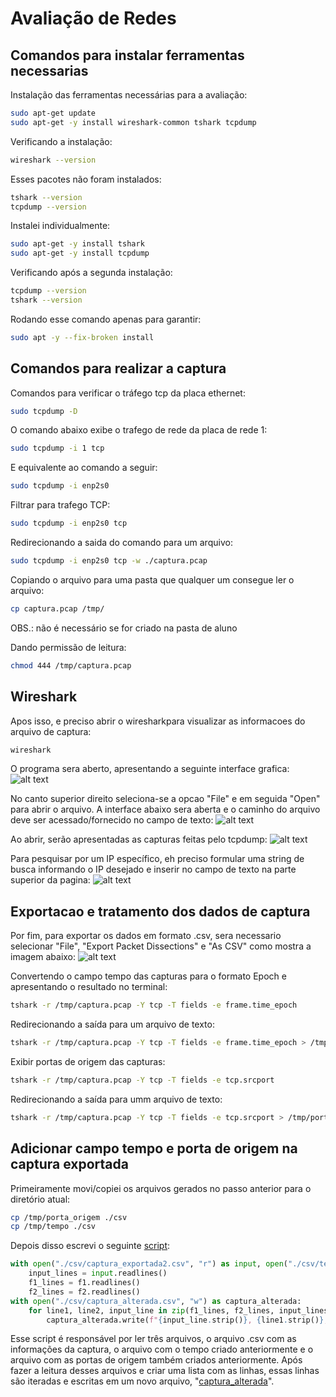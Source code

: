 # Avaliação de Redes

## Comandos para instalar ferramentas necessarias

Instalação das ferramentas necessárias para a avaliação:
```sh
sudo apt-get update
sudo apt-get -y install wireshark-common tshark tcpdump
```

Verificando a instalação:
```sh
wireshark --version
```

Esses pacotes não foram instalados:
```sh
tshark --version
tcpdump --version
```

Instalei individualmente:
```sh
sudo apt-get -y install tshark
sudo apt-get -y install tcpdump
```

Verificando após a segunda instalação:
```sh
tcpdump --version
tshark --version
```

Rodando esse comando apenas para garantir:
```sh
sudo apt -y --fix-broken install
```

## Comandos para realizar a captura

Comandos para verificar o tráfego tcp da placa ethernet:
```sh
sudo tcpdump -D
```

O comando abaixo exibe o trafego de rede da placa de rede 1:
```sh
sudo tcpdump -i 1 tcp
```

E equivalente ao comando a seguir:
```sh
sudo tcpdump -i enp2s0
```

Filtrar para trafego TCP:
```sh
sudo tcpdump -i enp2s0 tcp
```

Redirecionando a saida do comando para um arquivo:
```sh
sudo tcpdump -i enp2s0 tcp -w ./captura.pcap
```

Copiando o arquivo para uma pasta que qualquer um consegue ler o arquivo:
```sh
cp captura.pcap /tmp/
```

OBS.: não é necessário se for criado na pasta de aluno

Dando permissão de leitura:
```sh
chmod 444 /tmp/captura.pcap 
```

## Wireshark

Apos isso, e preciso abrir o wiresharkpara visualizar as informacoes do arquivo de captura:
```sh
wireshark
```
O programa sera aberto, apresentando a seguinte interface grafica:
![alt text](./images/image-1.png)

No canto superior direito seleciona-se a opcao "File" e em seguida "Open" para abrir o arquivo. A interface abaixo sera aberta e o caminho do arquivo deve ser acessado/fornecido no campo de texto:
![alt text](./images/image-2.png)

Ao abrir, serão apresentadas as capturas feitas pelo tcpdump:
![alt text](./images/image.png)

Para pesquisar por um IP específico, eh preciso formular uma string de busca informando o IP desejado e inserir no campo de texto na parte superior da pagina:
![alt text](./images/image-3.png)

## Exportacao e tratamento dos dados de captura

Por fim, para exportar os dados em formato .csv, sera necessario selecionar "File", "Export Packet Dissections" e "As CSV" como mostra a imagem abaixo:
![alt text](./images/image-4.png)

Convertendo o campo tempo das capturas para o formato Epoch e apresentando o resultado no terminal:
```sh
tshark -r /tmp/captura.pcap -Y tcp -T fields -e frame.time_epoch
```

Redirecionando a saída para um arquivo de texto:
```sh
tshark -r /tmp/captura.pcap -Y tcp -T fields -e frame.time_epoch > /tmp/tempo
```

Exibir portas de origem das capturas:
```sh
tshark -r /tmp/captura.pcap -Y tcp -T fields -e tcp.srcport
```

Redirecionando a saída para umm arquivo de texto:
```sh
tshark -r /tmp/captura.pcap -Y tcp -T fields -e tcp.srcport > /tmp/porta_origem
```

## Adicionar campo tempo e porta de origem na captura exportada
Primeiramente movi/copiei os arquivos gerados no passo anterior para o diretório atual:
```sh
cp /tmp/porta_origem ./csv
cp /tmp/tempo ./csv
```

Depois disso escrevi o seguinte [script](./script.py):
```py
with open("./csv/captura_exportada2.csv", "r") as input, open("./csv/tempo", "r") as f1, open("./csv/porta_origem", "r") as f2:
    input_lines = input.readlines()
    f1_lines = f1.readlines()
    f2_lines = f2.readlines()
with open("./csv/captura_alterada.csv", "w") as captura_alterada:
    for line1, line2, input_line in zip(f1_lines, f2_lines, input_lines):
        captura_alterada.write(f"{input_line.strip()}, {line1.strip()}, {line2.strip()}\n")
```

Esse script é responsável por ler três arquivos, o arquivo .csv com as informações da captura, o arquivo com o tempo criado anteriormente e o arquivo com as portas de origem também criados anteriormente. Após fazer a leitura desses arquivos e criar uma lista com as linhas, essas linhas são iteradas e escritas em um novo arquivo, "[captura_alterada](./csv/captura_alterada.csv)".